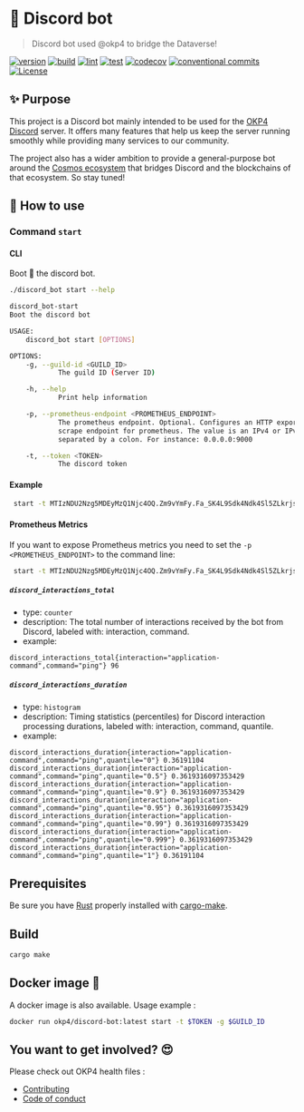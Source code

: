 # 🤖 Discord bot

> Discord bot used @okp4 to bridge the Dataverse!

[![version](https://img.shields.io/github/v/release/okp4/discord-bot?style=for-the-badge&logo=github)](https://github.com/okp4/discord-bot/releases)
[![build](https://img.shields.io/github/workflow/status/okp4/discord-bot/Build?label=build&style=for-the-badge&logo=github)](https://github.com/okp4/discord-bot/actions/workflows/build.yml)
[![lint](https://img.shields.io/github/workflow/status/okp4/discord-bot/Lint?label=lint&style=for-the-badge&logo=github)](https://github.com/okp4/discord-bot/actions/workflows/lint.yml)
[![test](https://img.shields.io/github/workflow/status/okp4/discord-bot/Test?label=test&style=for-the-badge&logo=github)](https://github.com/okp4/discord-bot/actions/workflows/test.yml)
[![codecov](https://img.shields.io/codecov/c/github/okp4/discord-bot?style=for-the-badge&token=K5CYM8TQQY&logo=codecov)](https://codecov.io/gh/okp4/discord-bot)
[![conventional commits](https://img.shields.io/badge/Conventional%20Commits-1.0.0-yellow.svg?style=for-the-badge&logo=conventionalcommits)](https://conventionalcommits.org)
[![License](https://img.shields.io/badge/License-BSD_3--Clause-blue.svg?style=for-the-badge)](https://opensource.org/licenses/BSD-3-Clause)

## ✨ Purpose

This project is a Discord bot mainly intended to be used for the [OKP4 Discord](https://discord.gg/okp4) server. It offers many features that help us keep the server running smoothly while providing many services to our community.

The project also has a wider ambition to provide a general-purpose bot around the [Cosmos ecosystem](https://cosmos.network) that bridges Discord and the blockchains of that ecosystem.
So stay tuned!

## 📄 How to use

### Command `start`

#### CLI

Boot 🚀 the discord bot.

```sh
./discord_bot start --help
```

```sh
discord_bot-start 
Boot the discord bot

USAGE:
    discord_bot start [OPTIONS]

OPTIONS:
    -g, --guild-id <GUILD_ID>
            The guild ID (Server ID)

    -h, --help
            Print help information

    -p, --prometheus-endpoint <PROMETHEUS_ENDPOINT>
            The prometheus endpoint. Optional. Configures an HTTP exporter that functions as a
            scrape endpoint for prometheus. The value is an IPv4 or IPv6 address and a port number,
            separated by a colon. For instance: 0.0.0.0:9000

    -t, --token <TOKEN>
            The discord token
```

#### Example

```sh
 start -t MTIzNDU2Nzg5MDEyMzQ1Njc4OQ.Zm9vYmFy.Fa_SK4L9Sdk4Ndk4Sl5ZLkrjs4fk456DHKsqED -g 1234567890123456789
```

#### Prometheus Metrics

If you want to expose Prometheus metrics you need to set the `-p <PROMETHEUS_ENDPOINT>` to the command line:

```sh
 start -t MTIzNDU2Nzg5MDEyMzQ1Njc4OQ.Zm9vYmFy.Fa_SK4L9Sdk4Ndk4Sl5ZLkrjs4fk456DHKsqED -g 1234567890123456789 -p 127.0.0.1:9000
```

##### `discord_interactions_total`

- type: `counter`
- description: The total number of interactions received by the bot from Discord, labeled with: interaction, command.
- example:

```text
discord_interactions_total{interaction="application-command",command="ping"} 96
```

##### `discord_interactions_duration`

- type: `histogram`
- description: Timing statistics (percentiles) for Discord interaction processing durations, labeled with: interaction, command, quantile.
- example:

```text
discord_interactions_duration{interaction="application-command",command="ping",quantile="0"} 0.36191104
discord_interactions_duration{interaction="application-command",command="ping",quantile="0.5"} 0.3619316097353429
discord_interactions_duration{interaction="application-command",command="ping",quantile="0.9"} 0.3619316097353429
discord_interactions_duration{interaction="application-command",command="ping",quantile="0.95"} 0.3619316097353429
discord_interactions_duration{interaction="application-command",command="ping",quantile="0.99"} 0.3619316097353429
discord_interactions_duration{interaction="application-command",command="ping",quantile="0.999"} 0.3619316097353429
discord_interactions_duration{interaction="application-command",command="ping",quantile="1"} 0.36191104
```

## Prerequisites

Be sure you have [Rust](https://www.rust-lang.org/tools/install) properly installed with [cargo-make](https://github.com/sagiegurari/cargo-make).

## Build

```sh
cargo make
```

## Docker image 🐳

A docker image is also available. Usage example :

```bash
docker run okp4/discord-bot:latest start -t $TOKEN -g $GUILD_ID
```

## You want to get involved? 😍

Please check out OKP4 health files :

- [Contributing](https://github.com/okp4/.github/blob/main/CONTRIBUTING.md)
- [Code of conduct](https://github.com/okp4/.github/blob/main/CODE_OF_CONDUCT.md)
